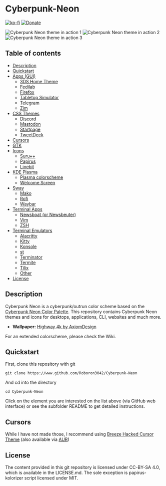 # Cyberpunk-Neon
[![ko-fi](https://www.ko-fi.com/img/githubbutton_sm.svg)](https://ko-fi.com/Z8Z1139QA)
[![Donate](https://liberapay.com/assets/widgets/donate.svg)](https://liberapay.com/roboron/donate)

![Cyberpunk Neon theme in action 1](https://raw.githubusercontent.com/Roboron3042/Cyberpunk-Neon/master/resources/screenshots/screenshot-1.png)
![Cyberpunk Neon theme in action 2](https://raw.githubusercontent.com/Roboron3042/Cyberpunk-Neon/master/resources/screenshots/screenshot-2.png)
![Cyberpunk Neon theme in action 3](https://raw.githubusercontent.com/Roboron3042/Cyberpunk-Neon/master/resources/screenshots/screenshot-3.png)

## Table of contents
- [Description](#description)
- [Quickstart](#quickstart)
- [Apps (GUI)](https://github.com/Roboron3042/Cyberpunk-Neon/tree/master/apps#apps)
  - [3DS Home Theme](https://github.com/Roboron3042/Cyberpunk-Neon/tree/master/apps#3ds-theme)
  - [Fedilab](https://github.com/Roboron3042/Cyberpunk-Neon/tree/master/apps#fedilab)
  - [Firefox](https://github.com/Roboron3042/Cyberpunk-Neon/tree/master/apps#firefox)
  - [Tabletop Simulator](https://github.com/Roboron3042/Cyberpunk-Neon/tree/master/apps#tabletop-simulator)
  - [Telegram](https://github.com/Roboron3042/Cyberpunk-Neon/tree/master/apps#telegram-desktop)
  - [Zim](https://github.com/Roboron3042/Cyberpunk-Neon/tree/master/apps#zim)
- [CSS Themes](https://github.com/Roboron3042/Cyberpunk-Neon/tree/master/CSS#css-themes)
  - [Discord](https://github.com/Roboron3042/Cyberpunk-Neon/tree/master/CSS/discord#discord-cyberpunk-neon)
  - [Mastodon](https://github.com/Roboron3042/Cyberpunk-Neon/tree/master/CSS#css-themes)
  - [Startpage](https://github.com/Roboron3042/Cyberpunk-Neon/tree/master/CSS#css-themes)
  - [TweetDeck](https://github.com/Roboron3042/Cyberpunk-Neon/tree/master/CSS#css-themes)
- [Cursors](#cursors)
- [GTK](https://github.com/Roboron3042/Cyberpunk-Neon/tree/master/gtk#gtk)
- [Icons](https://github.com/Roboron3042/Cyberpunk-Neon/tree/master/icons#icons)
  - [Suru++](https://github.com/Roboron3042/Cyberpunk-Neon/tree/master/icons#suru++)
  - [Papirus](https://github.com/Roboron3042/Cyberpunk-Neon/tree/master/icons#papirus-kolorizer)
  - [Linebit](https://github.com/Roboron3042/Cyberpunk-Neon/tree/master/icons#linebit)
- [KDE Plasma](https://github.com/Roboron3042/Cyberpunk-Neon/tree/master/kde#kde)
  - [Plasma colorscheme](https://github.com/Roboron3042/Cyberpunk-Neon/tree/master/kde#plasma-colorscheme)
  - [Welcome Screen](https://github.com/Roboron3042/Cyberpunk-Neon/tree/master/kde#welcome-screen)
- [Sway](https://github.com/Roboron3042/Cyberpunk-Neon/tree/master/sway#sway)
  - [Mako](https://github.com/Roboron3042/Cyberpunk-Neon/tree/master/sway#mako)
  - [Rofi](https://github.com/Roboron3042/Cyberpunk-Neon/tree/master/sway#rofi)
  - [Waybar](https://github.com/Roboron3042/Cyberpunk-Neon/tree/master/sway#waybar)
- [Terminal Apps](https://github.com/Roboron3042/Cyberpunk-Neon/tree/master/terminal-apps#terminal-apps)
  - [Newsboat (or Newsbeuter)](https://github.com/Roboron3042/Cyberpunk-Neon/tree/master/terminal-apps#newsboat)
  - [Vim](https://github.com/Roboron3042/Cyberpunk-Neon/tree/master/terminal-apps#vim)
  - [ZSH](https://github.com/Roboron3042/Cyberpunk-Neon/tree/master/terminal-apps#zsh)
- [Terminal Emulators](https://github.com/Roboron3042/Cyberpunk-Neon/tree/master/terminal#terminal-emulators)
  - [Alacritty](https://github.com/Roboron3042/Cyberpunk-Neon/tree/master/terminal#alacritty)
  - [Kitty](https://github.com/Roboron3042/Cyberpunk-Neon/tree/master/terminal#kitty)
  - [Konsole](https://github.com/Roboron3042/Cyberpunk-Neon/tree/master/terminal#konsole)
  - [st](https://github.com/Roboron3042/Cyberpunk-Neon/tree/master/terminal#st)
  - [Terminator](https://github.com/Roboron3042/Cyberpunk-Neon/tree/master/terminal#terminator)
  - [Termite](https://github.com/Roboron3042/Cyberpunk-Neon/tree/master/terminal#termite)
  - [Tilix](https://github.com/Roboron3042/Cyberpunk-Neon/tree/master/terminal#tilix)
  - [Other](https://github.com/Roboron3042/Cyberpunk-Neon/tree/master/terminal#other)
- [License](#license)

## Description

Cyberpunk Neon is a cyberpunk/outrun color scheme based on the [Cyberpunk Neon Color Palette](https://www.color-hex.com/color-palette/61235). This repository contains Cyberpunk Neon themes and icons for desktops, applications, CLI, websites and much more.

* **Wallpaper:** [Highway 4k by AxiomDesign](https://www.deviantart.com/axiomdesign/art/Highway-4k-696620104)

For an extended colorscheme, please check the Wiki.

## Quickstart

First, clone this repository with git

`git clone https://www.github.com/Roboron3042/Cyberpunk-Neon`

And cd into the directory

`cd Cyberpunk-Neon`

Click on the element you are interested on the list above (via GitHub web interface) or see the subfolder README to get detailed instructions.

## Cursors

While I have not made those, I recommend using [Breeze Hacked Cursor Theme](https://github.com/codejamninja/breeze-hacked-cursor-theme) (also available via [AUR](https://aur.archlinux.org/packages/breeze-hacked-cursor-theme/))

## License

The content provided in this git repository is licensed under CC-BY-SA 4.0, which is available in the LICENSE.md. The sole exception is papirus-kolorizer script licensed under MIT.
